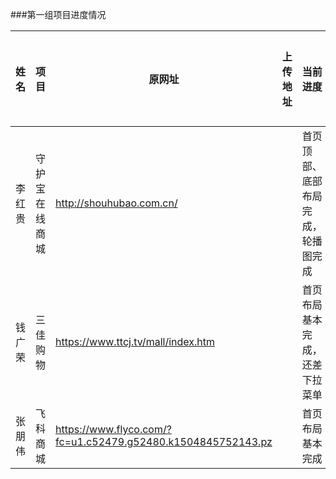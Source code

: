 ###第一组项目进度情况

| 姓名  | 项目 | 原网址 | 上传地址 | 当前进度 | 预计所需工时 |
| :-----:|-----| ---- |----|----|:----:|
| 李红贵 |守护宝在线商城| http://shouhubao.com.cn/ |    |首页顶部、底部布局完成，轮播图完成 |50|
| 钱广荣 |三佳购物| https://www.ttcj.tv/mall/index.htm |    |首页布局基本完成，还差下拉菜单
| 张朋伟 |飞科商城| https://www.flyco.com/?fc=u1.c52479.g52480.k1504845752143.pz|    |首页布局基本完成
